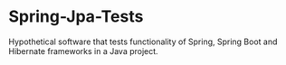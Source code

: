 # Spring-Jpa-Tests
Hypothetical software that tests functionality of Spring, Spring Boot and Hibernate frameworks in a Java project.
